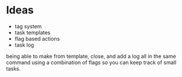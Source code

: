 # Ideas

- tag system
- task templates
- flag based actions
- task log

being able to make from template, close, and add a log all in the same command using a combination of flags so you can keep track of small tasks.